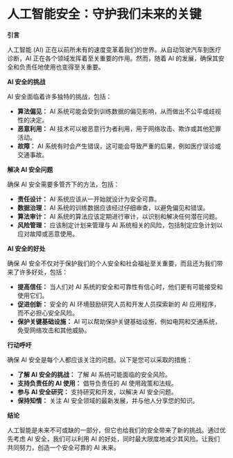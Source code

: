 # 人工智能安全：守护我们未来的关键

**引言**

人工智能 (AI) 正在以前所未有的速度变革着我们的世界。从自动驾驶汽车到医疗诊断，AI 正在各个领域发挥着至关重要的作用。然而，随着 AI 的发展，确保其安全和负责任地使用也变得至关重要。

**AI 安全的挑战**

AI 安全面临着许多独特的挑战，包括：

- **算法偏见：** AI 系统可能会受到训练数据的偏见影响，从而做出不公平或歧视性的决定。
- **恶意利用：** AI 技术可以被恶意行为者利用，用于网络攻击、欺诈或其他犯罪活动。
- **故障：** AI 系统有时会产生错误，这可能会导致严重的后果，例如医疗误诊或交通事故。

**解决 AI 安全问题**

确保 AI 安全需要多管齐下的方法，包括：

- **责任设计：** AI 系统应该从一开始就设计为安全可靠。
- **数据治理：** AI 系统的训练数据应该经过仔细审查，以避免偏见和错误。
- **算法审计：** AI 系统的算法应该定期进行审计，以识别和解决任何潜在问题。
- **风险管理：** 应该制定计划来管理与 AI 系统相关的风险，包括制定应急计划以应对故障或恶意使用。

**AI 安全的好处**

确保 AI 安全不仅对于保护我们的个人安全和社会福祉至关重要，而且还为我们带来了许多好处，包括：

- **提高信任：** 当人们对 AI 系统的安全和可靠性有信心时，他们更有可能接受和使用它们。
- **促进创新：** 安全的 AI 环境鼓励研究人员和开发人员探索新的 AI 应用程序，而不必担心安全风险。
- **保护关键基础设施：** AI 可以帮助保护关键基础设施，例如电网和交通系统，免受网络攻击和其他威胁。

**行动呼吁**

确保 AI 安全是每个人都应该关注的问题。以下是您可以采取的措施：

- **了解 AI 安全的挑战：** 了解 AI 系统可能面临的安全风险。
- **支持负责任的 AI 使用：** 倡导负责任的 AI 使用政策和法规。
- **参与 AI 安全研究：** 支持研究和开发，以解决 AI 安全问题。
- **保持知情：** 关注 AI 安全领域的最新发展，并与他人分享您的知识。

**结论**

人工智能是未来不可或缺的一部分，但它也给我们的安全带来了新的挑战。通过优先考虑 AI 安全，我们可以利用 AI 的好处，同时最大限度地减少其风险。让我们共同努力，创造一个安全可靠的 AI 未来。

